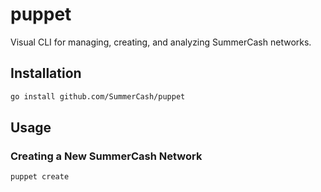# puppet

Visual CLI for managing, creating, and analyzing SummerCash networks.

## Installation

```zsh
go install github.com/SummerCash/puppet
```

## Usage

### Creating a New SummerCash Network

```zsh
puppet create
```
